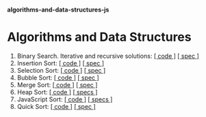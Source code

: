 #### algorithms-and-data-structures-js
# Algorithms and Data Structures

1. Binary Search. Iterative and recursive solutions: [[ code ]](./algorithms/binary_search.js) [[ spec ]](./specs/algorithms/binary_search.spec.js)
2.  Insertion Sort: [[ code ]](./algorithms/insertion_sort.js) [[ spec ]](./specs/algorithms/insertion_sort.spec.js)
3.  Selection Sort: [[ code ]](./algorithms/selection_sort.js) [[ spec ]](./specs/algorithms/selection_sort.spec.js)
4.  Bubble Sort: [[ code ]](./algorithms/bubble_sort.js) [[ spec ]](./specs/algorithms/bubble_sort.spec.js)
5.  Merge Sort: [[ code ]](./algorithms/merge_sort.js) [[ spec ]](./specs/algorithms/merge_sort.spec.js)
6.  Heap Sort: [[ code ]](./algorithms/heap_sort.js) [[ specs ]](./specs/algorithms/heap_sort.spec.js)
7.  JavaScript Sort: [[ code ]](./algorithms/javascript_sort.js) [[ specs ]](./specs/algorithms/javascript_sort.spec.js)
8.  Quick Sort: [[ code ]](./algorithms/quick_sort.js) [[ spec ]](./specs//algorithms/quick_sort.spec.js)